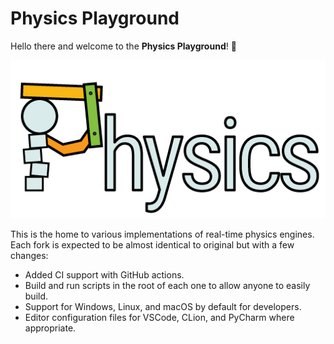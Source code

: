 # Physics Playground

Hello there and welcome to the **Physics Playground**! 👋

![Physics Logo](./logo/physics_logo.png)

This is the home to various implementations of real-time physics engines. Each fork is expected to be almost identical to original but with a few changes:

* Added CI support with GitHub actions.
* Build and run scripts in the root of each one to allow anyone to easily build.
* Support for Windows, Linux, and macOS by default for developers.
* Editor configuration files for VSCode, CLion, and PyCharm where appropriate.
